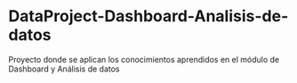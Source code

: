 # DataProject-Dashboard-Analisis-de-datos
Proyecto donde se aplican los conocimientos aprendidos en el módulo de Dashboard y Análisis de datos
